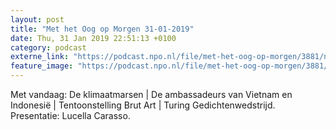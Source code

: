 ```yaml
---
layout: post
title: "Met het Oog op Morgen 31-01-2019"
date: Thu, 31 Jan 2019 22:51:13 +0100
category: podcast
externe_link: "https://podcast.npo.nl/file/met-het-oog-op-morgen/3881/nporadio1_met-het-oog-op-morgen_20190131_met-het-oog-op-morgen-31-01-2019_72OIZ5.mp3"
feature_image: "https://podcast.npo.nl/file/met-het-oog-op-morgen/3881/nporadio1_met-het-oog-op-morgen_20190131_met-het-oog-op-morgen-31-01-2019_72OIZ5.mp3"
---
```


Met vandaag: De klimaatmarsen | De ambassadeurs van Vietnam en Indonesië | Tentoonstelling Brut Art | Turing Gedichtenwedstrijd. Presentatie: Lucella Carasso.

